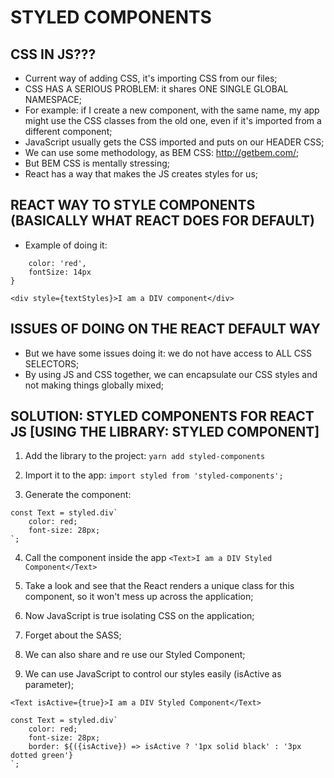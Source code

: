 # STYLED COMPONENTS

## CSS IN JS???
- Current way of adding CSS, it's importing CSS from our files;
- CSS HAS A SERIOUS PROBLEM: it shares ONE SINGLE GLOBAL NAMESPACE;
- For example: if I create a new component, with the same name, my app might use the CSS classes from the old one, even if it's imported from a different component;
- JavaScript usually gets the CSS imported and puts on our HEADER CSS;
- We can use some methodology, as BEM CSS: http://getbem.com/;
- But BEM CSS is mentally stressing;
- React has a way that makes the JS creates styles for us;

## REACT WAY TO STYLE COMPONENTS (BASICALLY WHAT REACT DOES FOR DEFAULT)
- Example of doing it:
```const textStyles = {
    color: 'red',
    fontSize: 14px
}

<div style={textStyles}>I am a DIV component</div>
```
## ISSUES OF DOING ON THE REACT DEFAULT WAY
- But we have some issues doing it: we do not have access to ALL CSS SELECTORS;
- By using JS and CSS together, we can encapsulate our CSS styles and not making things globally mixed;

## SOLUTION: STYLED COMPONENTS FOR REACT JS [USING THE LIBRARY: STYLED COMPONENT]
1. Add the library to the project:
``yarn add styled-components``

2. Import it to the app:
``import styled from 'styled-components';``

3. Generate the component:
```
const Text = styled.div`
    color: red;
    font-size: 28px;
`;
```

4. Call the component inside the app
``<Text>I am a DIV Styled Component</Text>``

5. Take a look and see that the React renders a unique class for this component, so it won't mess up across the application;

6. Now JavaScript is true isolating CSS on the application;

7. Forget about the SASS;

8. We can also share and re use our Styled Component;

9. We can use JavaScript to control our styles easily (isActive as parameter);
```
<Text isActive={true}>I am a DIV Styled Component</Text>

const Text = styled.div`
    color: red;
    font-size: 28px;
    border: ${({isActive}) => isActive ? '1px solid black' : '3px dotted green'}
`;
```